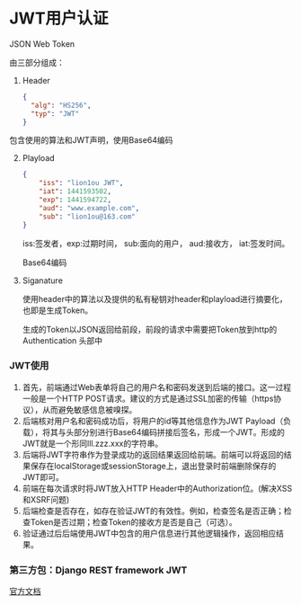 # JWT用户认证

JSON Web Token

由三部分组成：

1. Header

   ```json
   {
     "alg": "HS256",
     "typ": "JWT"
   }
   ```

包含使用的算法和JWT声明，使用Base64编码

2. Playload

   ```json
   {
       "iss": "lion1ou JWT",
       "iat": 1441593502,
       "exp": 1441594722,
       "aud": "www.example.com",
       "sub": "lion1ou@163.com"
   }
   ```

   iss:签发者，exp:过期时间， sub:面向的用户， aud:接收方， iat:签发时间。

   Base64编码

3. Siganature

   使用header中的算法以及提供的私有秘钥对header和playload进行摘要化，也即是生成Token。

   生成的Token以JSON返回给前段，前段的请求中需要把Token放到http的Authentication 头部中



### JWT使用

1. 首先，前端通过Web表单将自己的用户名和密码发送到后端的接口。这一过程一般是一个HTTP POST请求。建议的方式是通过SSL加密的传输（https协议），从而避免敏感信息被嗅探。
2. 后端核对用户名和密码成功后，将用户的id等其他信息作为JWT Payload（负载），将其与头部分别进行Base64编码拼接后签名，形成一个JWT。形成的JWT就是一个形同lll.zzz.xxx的字符串。
3. 后端将JWT字符串作为登录成功的返回结果返回给前端。前端可以将返回的结果保存在localStorage或sessionStorage上，退出登录时前端删除保存的JWT即可。
4. 前端在每次请求时将JWT放入HTTP Header中的Authorization位。(解决XSS和XSRF问题)
5. 后端检查是否存在，如存在验证JWT的有效性。例如，检查签名是否正确；检查Token是否过期；检查Token的接收方是否是自己（可选）。
6. 验证通过后后端使用JWT中包含的用户信息进行其他逻辑操作，返回相应结果。



### 第三方包：Django REST framework JWT

[官方文档](https://jpadilla.github.io/django-rest-framework-jwt/)

